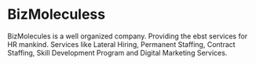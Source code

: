 # BizMoleculess
BizMolecules is a well organized company. Providing the ebst services for HR mankind. Services like Lateral Hiring, Permanent Staffing, Contract Staffing, Skill Development Program and Digital Marketing Services.
